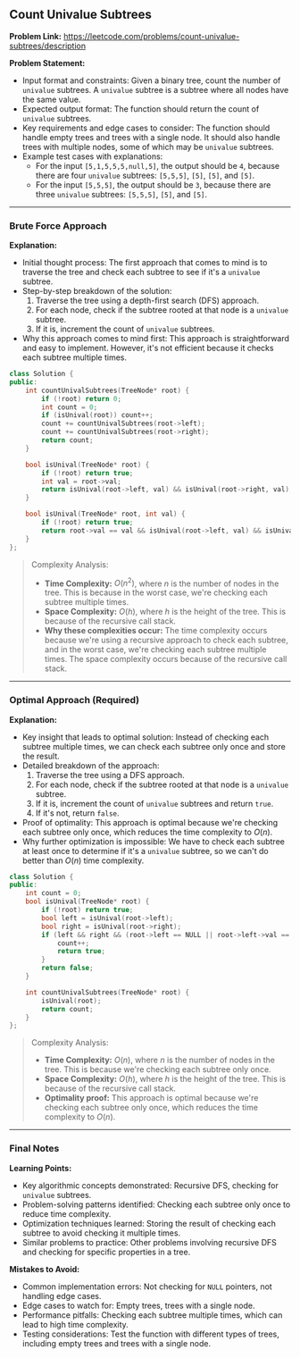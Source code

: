 ## Count Univalue Subtrees
**Problem Link:** https://leetcode.com/problems/count-univalue-subtrees/description

**Problem Statement:**
- Input format and constraints: Given a binary tree, count the number of `univalue` subtrees. A `univalue` subtree is a subtree where all nodes have the same value.
- Expected output format: The function should return the count of `univalue` subtrees.
- Key requirements and edge cases to consider: The function should handle empty trees and trees with a single node. It should also handle trees with multiple nodes, some of which may be `univalue` subtrees.
- Example test cases with explanations:
  - For the input `[5,1,5,5,5,null,5]`, the output should be `4`, because there are four `univalue` subtrees: `[5,5,5]`, `[5]`, `[5]`, and `[5]`.
  - For the input `[5,5,5]`, the output should be `3`, because there are three `univalue` subtrees: `[5,5,5]`, `[5]`, and `[5]`.

---

### Brute Force Approach

**Explanation:**
- Initial thought process: The first approach that comes to mind is to traverse the tree and check each subtree to see if it's a `univalue` subtree.
- Step-by-step breakdown of the solution:
  1. Traverse the tree using a depth-first search (DFS) approach.
  2. For each node, check if the subtree rooted at that node is a `univalue` subtree.
  3. If it is, increment the count of `univalue` subtrees.
- Why this approach comes to mind first: This approach is straightforward and easy to implement. However, it's not efficient because it checks each subtree multiple times.

```cpp
class Solution {
public:
    int countUnivalSubtrees(TreeNode* root) {
        if (!root) return 0;
        int count = 0;
        if (isUnival(root)) count++;
        count += countUnivalSubtrees(root->left);
        count += countUnivalSubtrees(root->right);
        return count;
    }

    bool isUnival(TreeNode* root) {
        if (!root) return true;
        int val = root->val;
        return isUnival(root->left, val) && isUnival(root->right, val);
    }

    bool isUnival(TreeNode* root, int val) {
        if (!root) return true;
        return root->val == val && isUnival(root->left, val) && isUnival(root->right, val);
    }
};
```

> Complexity Analysis:
> - **Time Complexity:** $O(n^2)$, where $n$ is the number of nodes in the tree. This is because in the worst case, we're checking each subtree multiple times.
> - **Space Complexity:** $O(h)$, where $h$ is the height of the tree. This is because of the recursive call stack.
> - **Why these complexities occur:** The time complexity occurs because we're using a recursive approach to check each subtree, and in the worst case, we're checking each subtree multiple times. The space complexity occurs because of the recursive call stack.

---

### Optimal Approach (Required)

**Explanation:**
- Key insight that leads to optimal solution: Instead of checking each subtree multiple times, we can check each subtree only once and store the result.
- Detailed breakdown of the approach:
  1. Traverse the tree using a DFS approach.
  2. For each node, check if the subtree rooted at that node is a `univalue` subtree.
  3. If it is, increment the count of `univalue` subtrees and return `true`.
  4. If it's not, return `false`.
- Proof of optimality: This approach is optimal because we're checking each subtree only once, which reduces the time complexity to $O(n)$.
- Why further optimization is impossible: We have to check each subtree at least once to determine if it's a `univalue` subtree, so we can't do better than $O(n)$ time complexity.

```cpp
class Solution {
public:
    int count = 0;
    bool isUnival(TreeNode* root) {
        if (!root) return true;
        bool left = isUnival(root->left);
        bool right = isUnival(root->right);
        if (left && right && (root->left == NULL || root->left->val == root->val) && (root->right == NULL || root->right->val == root->val)) {
            count++;
            return true;
        }
        return false;
    }

    int countUnivalSubtrees(TreeNode* root) {
        isUnival(root);
        return count;
    }
};
```

> Complexity Analysis:
> - **Time Complexity:** $O(n)$, where $n$ is the number of nodes in the tree. This is because we're checking each subtree only once.
> - **Space Complexity:** $O(h)$, where $h$ is the height of the tree. This is because of the recursive call stack.
> - **Optimality proof:** This approach is optimal because we're checking each subtree only once, which reduces the time complexity to $O(n)$.

---

### Final Notes

**Learning Points:**
- Key algorithmic concepts demonstrated: Recursive DFS, checking for `univalue` subtrees.
- Problem-solving patterns identified: Checking each subtree only once to reduce time complexity.
- Optimization techniques learned: Storing the result of checking each subtree to avoid checking it multiple times.
- Similar problems to practice: Other problems involving recursive DFS and checking for specific properties in a tree.

**Mistakes to Avoid:**
- Common implementation errors: Not checking for `NULL` pointers, not handling edge cases.
- Edge cases to watch for: Empty trees, trees with a single node.
- Performance pitfalls: Checking each subtree multiple times, which can lead to high time complexity.
- Testing considerations: Test the function with different types of trees, including empty trees and trees with a single node.